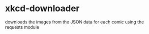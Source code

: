 xkcd-downloader
===============
downloads the images from the JSON data for each comic using the requests module
